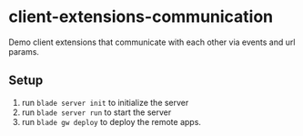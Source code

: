 # client-extensions-communication
Demo client extensions that communicate with each other via events and url params.

## Setup
1. run ```blade server init``` to initialize the server
2. run ```blade server run``` to start the server
3. run ```blade gw deploy``` to deploy the remote apps.

